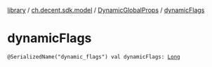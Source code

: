[library](../../index.md) / [ch.decent.sdk.model](../index.md) / [DynamicGlobalProps](index.md) / [dynamicFlags](./dynamic-flags.md)

# dynamicFlags

`@SerializedName("dynamic_flags") val dynamicFlags: `[`Long`](https://kotlinlang.org/api/latest/jvm/stdlib/kotlin/-long/index.html)